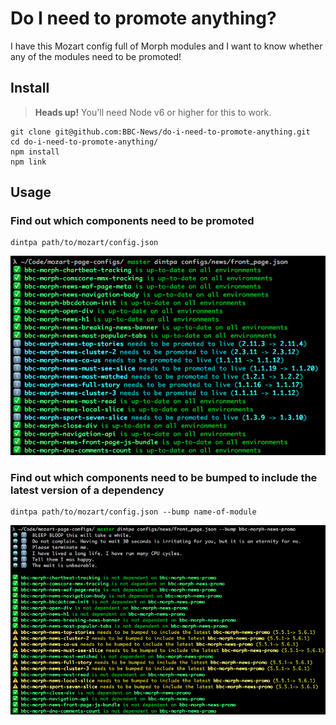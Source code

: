 # Do I need to promote anything?

I have this Mozart config full of Morph modules and I want to know whether any of the modules need to be promoted!

## Install

> **Heads up!** You'll need Node v6 or higher for this to work.

```
git clone git@github.com:BBC-News/do-i-need-to-promote-anything.git
cd do-i-need-to-promote-anything/
npm install
npm link
```

## Usage

### Find out which components need to be promoted

```
dintpa path/to/mozart/config.json
```

![](./screenshot.png)

### Find out which components need to be bumped to include the latest version of a dependency

```
dintpa path/to/mozart/config.json --bump name-of-module
```

![](./screenshot-bump.png)
